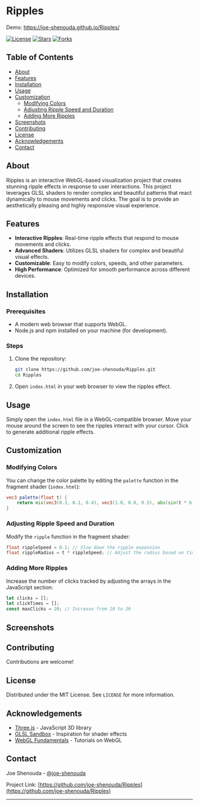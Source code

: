 
# Ripples

Demo: https://joe-shenouda.github.io/Ripples/

[![License](https://img.shields.io/badge/license-MIT-blue.svg)](LICENSE)
[![Stars](https://img.shields.io/github/stars/joe-shenouda/Ripples.svg)](https://github.com/joe-shenouda/Ripples/stargazers)
[![Forks](https://img.shields.io/github/forks/joe-shenouda/Ripples.svg)](https://github.com/joe-shenouda/Ripples/network/members)

## Table of Contents
- [About](#about)
- [Features](#features)
- [Installation](#installation)
- [Usage](#usage)
- [Customization](#customization)
  - [Modifying Colors](#modifying-colors)
  - [Adjusting Ripple Speed and Duration](#adjusting-ripple-speed-and-duration)
  - [Adding More Ripples](#adding-more-ripples)
- [Screenshots](#screenshots)
- [Contributing](#contributing)
- [License](#license)
- [Acknowledgements](#acknowledgements)
- [Contact](#contact)

## About

Ripples is an interactive WebGL-based visualization project that creates stunning ripple effects in response to user interactions. This project leverages GLSL shaders to render complex and beautiful patterns that react dynamically to mouse movements and clicks. The goal is to provide an aesthetically pleasing and highly responsive visual experience.

## Features

- **Interactive Ripples**: Real-time ripple effects that respond to mouse movements and clicks.
- **Advanced Shaders**: Utilizes GLSL shaders for complex and beautiful visual effects.
- **Customizable**: Easy to modify colors, speeds, and other parameters.
- **High Performance**: Optimized for smooth performance across different devices.

## Installation

### Prerequisites

- A modern web browser that supports WebGL.
- Node.js and npm installed on your machine (for development).

### Steps

1. Clone the repository:
    ```sh
    git clone https://github.com/joe-shenouda/Ripples.git
    cd Ripples
    ```

2. Open `index.html` in your web browser to view the ripples effect.

## Usage

Simply open the `index.html` file in a WebGL-compatible browser. Move your mouse around the screen to see the ripples interact with your cursor. Click to generate additional ripple effects.

## Customization

### Modifying Colors

You can change the color palette by editing the `palette` function in the fragment shader (`index.html`):
```glsl
vec3 palette(float t) {
    return mix(vec3(0.3, 0.1, 0.4), vec3(1.0, 0.8, 0.5), abs(sin(t * 6.28318)));
}
```

### Adjusting Ripple Speed and Duration

Modify the `ripple` function in the fragment shader:
```glsl
float rippleSpeed = 0.1; // Slow down the ripple expansion
float rippleRadius = t * rippleSpeed; // Adjust the radius based on time
```

### Adding More Ripples

Increase the number of clicks tracked by adjusting the arrays in the JavaScript section:
```javascript
let clicks = [];
let clickTimes = [];
const maxClicks = 20; // Increase from 10 to 20
```

## Screenshots



## Contributing

Contributions are welcome! 

## License

Distributed under the MIT License. See `LICENSE` for more information.

## Acknowledgements

- [Three.js](https://threejs.org/) - JavaScript 3D library
- [GLSL Sandbox](http://glslsandbox.com/) - Inspiration for shader effects
- [WebGL Fundamentals](https://webglfundamentals.org/) - Tutorials on WebGL

## Contact

Joe Shenouda - [@joe-shenouda](https://github.com/joe-shenouda)

Project Link: [https://github.com/joe-shenouda/Ripples](https://github.com/joe-shenouda/Ripples)

---
